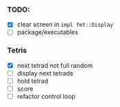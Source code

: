 ### TODO:
- [x] clear screen in `impl fmt::Display`
- [ ] package/executables

### Tetris
- [x] next tetrad not full random
- [ ] display next tetrads
- [ ] hold tetrad
- [ ] score
- [ ] refactor control loop

